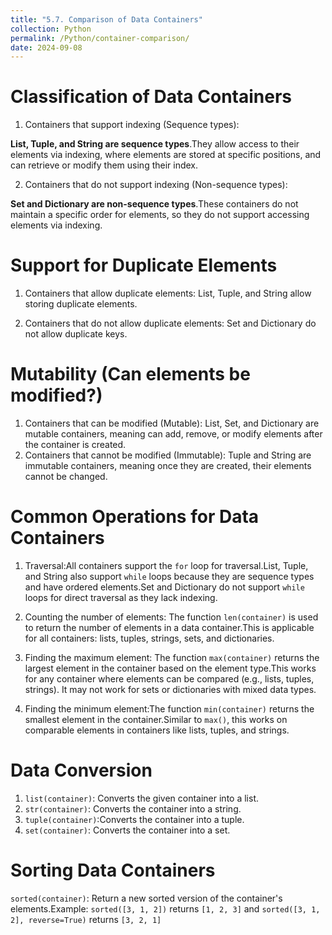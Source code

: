 ```yaml
---
title: "5.7. Comparison of Data Containers"
collection: Python
permalink: /Python/container-comparison/
date: 2024-09-08
---
```

# Classification of Data Containers
1. Containers that support indexing (Sequence types):

**List, Tuple, and String are sequence types**.They allow access to their elements via indexing, where elements are stored at specific positions, and can retrieve or modify them using their index.

2. Containers that do not support indexing (Non-sequence types):

**Set and Dictionary are non-sequence types**.These containers do not maintain a specific order for elements, so they do not support accessing elements via indexing.

# Support for Duplicate Elements
1. Containers that allow duplicate elements: List, Tuple, and String allow storing duplicate elements.
   
2. Containers that do not allow duplicate elements: Set and Dictionary do not allow duplicate keys.

# Mutability (Can elements be modified?)
1. Containers that can be modified (Mutable): List, Set, and Dictionary are mutable containers, meaning can add, remove, or modify elements after the container is created.
2. Containers that cannot be modified (Immutable): Tuple and String are immutable containers, meaning once they are created, their elements cannot be changed.
   
# Common Operations for Data Containers
1. Traversal:All containers support the `for` loop for traversal.List, Tuple, and String also support `while` loops because they are sequence types and have ordered elements.Set and Dictionary do not support `while` loops for direct traversal as they lack indexing.

2. Counting the number of elements: The function `len(container)` is used to return the number of elements in a data container.This is applicable for all containers: lists, tuples, strings, sets, and dictionaries.

3. Finding the maximum element: The function `max(container)` returns the largest element in the container based on the element type.This works for any container where elements can be compared (e.g., lists, tuples, strings). It may not work for sets or dictionaries with mixed data types.
   
4. Finding the minimum element:The function `min(container)` returns the smallest element in the container.Similar to `max()`, this works on comparable elements in containers like lists, tuples, and strings.

# Data Conversion
1. `list(container)`: Converts the given container into a list.
2. `str(container)`: Converts the container into a string.
3. `tuple(container)`:Converts the container into a tuple.
4. `set(container)`: Converts the container into a set.

# Sorting Data Containers
`sorted(container)`: Return a new sorted version of the container's elements.Example: `sorted([3, 1, 2])` returns `[1, 2, 3]` and `sorted([3, 1, 2], reverse=True)` returns `[3, 2, 1]`
